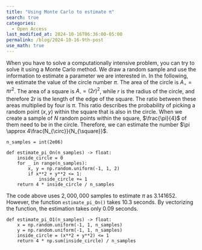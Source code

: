 ```yaml
---
title: "Using Monte Carlo to estimate π"
search: true
categories: 
  - Open Access
last_modified_at: 2024-10-16T06:36:00-05:00
permalink: /blog/2024-10-16-9th-post
use_math: true
---
```


When you have to solve a computationally intensive problem, you can try to solve it using a Monte Carlo method. We draw a random sample and use the information to estimate a parameter we are interested in. In the following, we estimate the value of the circle number $\pi$. The area of the circle is $A_{\circ} = \pi r^2$. The area of a square is $A_{\square} = (2r)^2$, while $r$ is the radius of the circle, and therefore $2r$ is the length of the edge of the square. The ratio between these areas multiplied by four is $\pi$. This ratio describes the probability of picking a random point $(x,y)$ within the square that is also in the circle. When we create a sample of $N$ random points within the square, $\frac{\pi}{4}$ of them need to be in the circle. Therefore, we can estimate the number $\pi \approx 4\frac{N_{\circ}}{N_{\square}}$.


````
n_samples = int(2e06)

def estimate_pi_On(n_samples) -> float:
    inside_circle = 0
    for _ in range(n_samples):
        x, y = np.random.uniform(-1, 1, 2)
        if x**2 + y**2 <= 1:
            inside_circle += 1
    return 4 * inside_circle / n_samples

````
The code above uses $2,000,000$ samples to estimate $\pi$ as $3.141652$. However, the function `estimate_pi_On()` takes $10.3$ seconds. By vectorizing the function, the estimation takes only $0.09$ seconds.

````
def estimate_pi_O1(n_samples) -> float:
    x = np.random.uniform(-1, 1, n_samples)
    y = np.random.uniform(-1, 1, n_samples)
    inside_circle = (x**2 + y**2) <= 1
    return 4 * np.sum(inside_circle) / n_samples
````